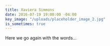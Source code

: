 ```yaml
---
title: Xaviera Simmons
date: 2016-07-19 19:00:00 -04:00
key_image: "/uploads/placeholder_image_2.jpg"
is_sometimes: true
---
```


Here we go again with the words...